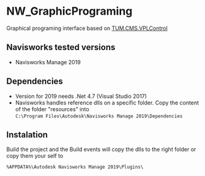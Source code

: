 # NW_GraphicPrograming

Graphical programing interface based on [TUM.CMS.VPLControl](https://github.com/tumcms/TUM.CMS.VPLControl)

## Navisworks tested versions

* Navisworks Manage 2019

## Dependencies
* Version for 2019 needs .Net 4.7 (Visual Studio 2017)
* Navisworks handles reference dlls on a specific folder. Copy the content of the folder "resources" into  
``` C:\Program Files\Autodesk\Navisworks Manage 2019\Dependencies ```

## Instalation
Build the project and the Build events will copy the dlls to the right folder or copy them your self to

``` %APPDATA%\Autodesk Navisworks Manage 2019\Plugins\  ```
